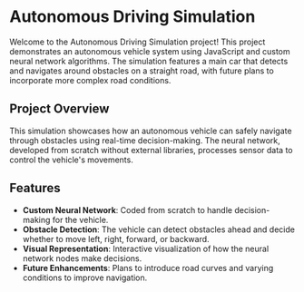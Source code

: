 # Autonomous Driving Simulation

Welcome to the Autonomous Driving Simulation project! This project demonstrates an autonomous vehicle system using JavaScript and custom neural network algorithms. The simulation features a main car that detects and navigates around obstacles on a straight road, with future plans to incorporate more complex road conditions.

## Project Overview

This simulation showcases how an autonomous vehicle can safely navigate through obstacles using real-time decision-making. The neural network, developed from scratch without external libraries, processes sensor data to control the vehicle's movements.

## Features

- **Custom Neural Network**: Coded from scratch to handle decision-making for the vehicle.
- **Obstacle Detection**: The vehicle can detect obstacles ahead and decide whether to move left, right, forward, or backward.
- **Visual Representation**: Interactive visualization of how the neural network nodes make decisions.
- **Future Enhancements**: Plans to introduce road curves and varying conditions to improve navigation.


